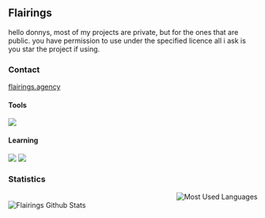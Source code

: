 ## Flairings
hello donnys, most of my projects are private, but for the ones that are public.
you have permission to use under the specified licence
all i ask is you star the project if using.

### Contact
<a href="https://flairings.agency/">flairings.agency</a>

#### Tools
<img src="https://img.shields.io/badge/Flask-000000?style=for-the-badge&logo=flask&logoColor=white">

#### Learning 
<img src="https://img.shields.io/badge/Python-3776AB?style=for-the-badge&logo=python&logoColor=white"/> <img src="https://img.shields.io/badge/Java-3776AB?style=for-the-badge&logo=Java&logoColor=white"/> 

### Statistics
<img style="float: right;" alt="Most Used Languages" src="https://github-readme-stats.vercel.app/api/top-langs/?username=Flairings&layout=compact&hide_border=true&theme=dark" /><br>
<img align="Left" alt="Flairings Github Stats" src="https://github-readme-stats.vercel.app/api?username=Flairings&show_icons=true&hide_border=true&theme=dark" />
